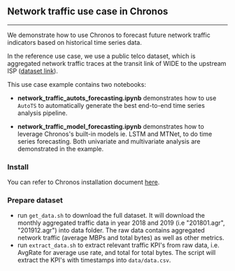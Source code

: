 ## Network traffic use case in Chronos

---
We demonstrate how to use Chronos to forecast future network traffic indicators based on historical
time series data. 

In the reference use case, we use a public telco dataset, which is aggregated network traffic traces at the transit link of WIDE
to the upstream ISP ([dataset link](http://mawi.wide.ad.jp/~agurim/dataset/)). 
 

This use case example contains two notebooks:

- **network_traffic_autots_forecasting.ipynb** demonstrates how to use `AutoTS` to automatically
generate the best end-to-end time series analysis pipeline.

- **network_traffic_model_forecasting.ipynb** demonstrates how to leverage Chronos's built-in models 
ie. LSTM and MTNet, to do time series forecasting. Both univariate and multivariate analysis are
demonstrated in the example.



### Install

You can refer to Chronos installation document [here](https://analytics-zoo.github.io/master/#Chronos/tutorials/Autots/#step-0-prepare-environment).

### Prepare dataset
* run `get_data.sh` to download the full dataset. It will download the monthly aggregated traffic data in year 2018 and 2019 (i.e "201801.agr", "201912.agr") into data folder. The raw data contains aggregated network traffic (average MBPs and total bytes) as well as other metrics.
* run `extract_data.sh` to extract relevant traffic KPI's from raw data, i.e. AvgRate for average use rate, and total for total bytes. The script will extract the KPI's with timestamps into `data/data.csv`.


